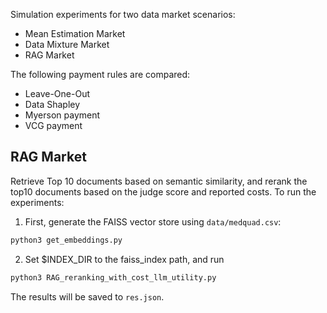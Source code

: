 Simulation experiments for two data market scenarios:
- Mean Estimation Market
- Data Mixture Market
- RAG Market

The following payment rules are compared:
- Leave-One-Out
- Data Shapley
- Myerson payment
- VCG payment

## RAG Market

Retrieve Top 10 documents based on semantic similarity, and rerank the top10 documents based on the judge score and reported costs. To run the experiments:


1. First, generate the FAISS vector store using `data/medquad.csv`:

```bash
python3 get_embeddings.py
```

2. Set $INDEX_DIR to the faiss_index path, and run 
```bash
python3 RAG_reranking_with_cost_llm_utility.py
```
The results will be saved to `res.json`.